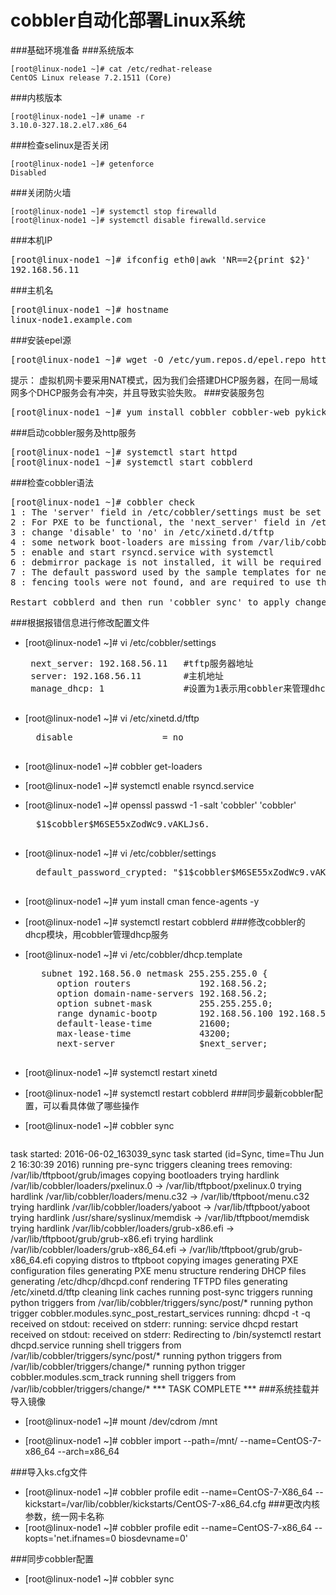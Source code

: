 # cobbler自动化部署Linux系统 #

###基础环境准备
###系统版本

    [root@linux-node1 ~]# cat /etc/redhat-release   
    CentOS Linux release 7.2.1511 (Core)
###内核版本
   
    [root@linux-node1 ~]# uname -r
    3.10.0-327.18.2.el7.x86_64
###检查selinux是否关闭

    [root@linux-node1 ~]# getenforce 
    Disabled
###关闭防火墙

    [root@linux-node1 ~]# systemctl stop firewalld
    [root@linux-node1 ~]# systemctl disable firewalld.service
###本机IP
<pre>
[root@linux-node1 ~]# ifconfig eth0|awk 'NR==2{print $2}'
192.168.56.11
</pre>
###主机名
<pre>
[root@linux-node1 ~]# hostname
linux-node1.example.com
</pre>
###安装epel源
<pre>
[root@linux-node1 ~]# wget -O /etc/yum.repos.d/epel.repo http://mirrors.aliyun.com/repo/epel-7.repo 
</pre> 
提示：
虚拟机网卡要采用NAT模式，因为我们会搭建DHCP服务器，在同一局域网多个DHCP服务会有冲突，并且导致实验失败。
###安装服务包
<pre>
[root@linux-node1 ~]# yum install cobbler cobbler-web pykickstart httpd dhcp xinetd -y
</pre>
###启动cobbler服务及http服务
<pre>
[root@linux-node1 ~]# systemctl start httpd
[root@linux-node1 ~]# systemctl start cobblerd
</pre>
###检查cobbler语法
<pre>
[root@linux-node1 ~]# cobbler check
1 : The 'server' field in /etc/cobbler/settings must be set to something other than localhost, or kickstarting features will not work.  This should be a resolvable hostname or IP for the boot server as reachable by all machines that will use it.
2 : For PXE to be functional, the 'next_server' field in /etc/cobbler/settings must be set to something other than 127.0.0.1, and should match the IP of the boot server on the PXE network.
3 : change 'disable' to 'no' in /etc/xinetd.d/tftp
4 : some network boot-loaders are missing from /var/lib/cobbler/loaders, you may run 'cobbler get-loaders' to download them, or, if you only want to handle x86/x86_64 netbooting, you may ensure that you have installed a *recent* version of the syslinux package installed and can ignore this message entirely.  Files in this directory, should you want to support all architectures, should include pxelinux.0, menu.c32, elilo.efi, and yaboot. The 'cobbler get-loaders' command is the easiest way to resolve these requirements.
5 : enable and start rsyncd.service with systemctl
6 : debmirror package is not installed, it will be required to manage debian deployments and repositories
7 : The default password used by the sample templates for newly installed machines (default_password_crypted in /etc/cobbler/settings) is still set to 'cobbler' and should be changed, try: "openssl passwd -1 -salt 'random-phrase-here' 'your-password-here'" to generate new one
8 : fencing tools were not found, and are required to use the (optional) power management features. install cman or fence-agents to use them

Restart cobblerd and then run 'cobbler sync' to apply changes.
</pre>
###根据报错信息进行修改配置文件

* [root@linux-node1 ~]# vi /etc/cobbler/settings 
    
    <pre>
   next_server: 192.168.56.11   #tftp服务器地址
   server: 192.168.56.11        #主机地址
   manage_dhcp: 1               #设置为1表示用cobbler来管理dhcp服务
    </pre>   
* [root@linux-node1 ~]# vi /etc/xinetd.d/tftp
   
    <pre>
    disable                 = no
    </pre>
* [root@linux-node1 ~]# cobbler get-loaders
* [root@linux-node1 ~]# systemctl enable rsyncd.service
* [root@linux-node1 ~]# openssl passwd -1 -salt 'cobbler' 'cobbler'
   
    <pre>
    $1$cobbler$M6SE55xZodWc9.vAKLJs6.
    </pre>
* [root@linux-node1 ~]# vi /etc/cobbler/settings
   
    <pre>
    default_password_crypted: "$1$cobbler$M6SE55xZodWc9.vAKLJs6."
    </pre>
* [root@linux-node1 ~]# yum install cman fence-agents -y
* [root@linux-node1 ~]# systemctl restart cobblerd
###修改cobbler的dhcp模块，用cobbler管理dhcp服务
* [root@linux-node1 ~]# vi /etc/cobbler/dhcp.template

    <pre>
     subnet 192.168.56.0 netmask 255.255.255.0 {
        option routers             192.168.56.2;
        option domain-name-servers 192.168.56.2;
        option subnet-mask         255.255.255.0;
        range dynamic-bootp        192.168.56.100 192.168.56.254;
        default-lease-time         21600;
        max-lease-time             43200;
        next-server                $next_server;
    </pre>
* [root@linux-node1 ~]# systemctl restart xinetd
* [root@linux-node1 ~]# systemctl restart cobblerd
###同步最新cobbler配置，可以看具体做了哪些操作
* [root@linux-node1 ~]# cobbler sync  
  
    <pre>
task started: 2016-06-02_163039_sync
task started (id=Sync, time=Thu Jun  2 16:30:39 2016)
running pre-sync triggers
cleaning trees
removing: /var/lib/tftpboot/grub/images
copying bootloaders
trying hardlink /var/lib/cobbler/loaders/pxelinux.0 -> /var/lib/tftpboot/pxelinux.0
trying hardlink /var/lib/cobbler/loaders/menu.c32 -> /var/lib/tftpboot/menu.c32
trying hardlink /var/lib/cobbler/loaders/yaboot -> /var/lib/tftpboot/yaboot
trying hardlink /usr/share/syslinux/memdisk -> /var/lib/tftpboot/memdisk
trying hardlink /var/lib/cobbler/loaders/grub-x86.efi -> /var/lib/tftpboot/grub/grub-x86.efi
trying hardlink /var/lib/cobbler/loaders/grub-x86_64.efi -> /var/lib/tftpboot/grub/grub-x86_64.efi
copying distros to tftpboot
copying images
generating PXE configuration files
generating PXE menu structure
rendering DHCP files
generating /etc/dhcp/dhcpd.conf
rendering TFTPD files
generating /etc/xinetd.d/tftp
cleaning link caches
running post-sync triggers
running python triggers from /var/lib/cobbler/triggers/sync/post/*
running python trigger cobbler.modules.sync_post_restart_services
running: dhcpd -t -q
received on stdout: 
received on stderr: 
running: service dhcpd restart
received on stdout: 
received on stderr: Redirecting to /bin/systemctl restart  dhcpd.service
running shell triggers from /var/lib/cobbler/triggers/sync/post/*
running python triggers from /var/lib/cobbler/triggers/change/*
running python trigger cobbler.modules.scm_track
running shell triggers from /var/lib/cobbler/triggers/change/*
*** TASK COMPLETE ***
   </pre>
###系统挂载并导入镜像
* [root@linux-node1 ~]# mount /dev/cdrom /mnt 

* [root@linux-node1 ~]# cobbler import --path=/mnt/ --name=CentOS-7-x86\_64 --arch=x86_64

###导入ks.cfg文件
* [root@linux-node1 ~]# cobbler profile edit --name=CentOS-7-X86\_64 --kickstart=/var/lib/cobbler/kickstarts/CentOS-7-x86_64.cfg
###更改内核参数，统一网卡名称
* [root@linux-node1 ~]# cobbler profile edit --name=CentOS-7-x86_64 --kopts='net.ifnames=0 biosdevname=0'

###同步cobbler配置
* [root@linux-node1 ~]# cobbler sync 
